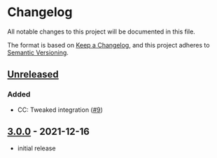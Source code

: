 # Changelog

All notable changes to this project will be documented in this file.

The format is based on [Keep a Changelog],
and this project adheres to [Semantic Versioning].

## [Unreleased]

### Added
- CC: Tweaked integration ([#9])

<!-- Links -->
[#9]: https://github.com/AlmostReliable/energymeter-forge/pull/9


## [3.0.0] - 2021-12-16
- initial release


<!-- Links -->
[keep a changelog]: https://keepachangelog.com/en/1.0.0/
[semantic versioning]: https://semver.org/spec/v2.0.0.html

<!-- Versions -->
[unreleased]: https://github.com/AlmostReliable/energymeter-forge/compare/v1.18-3.0.0...HEAD
[3.0.0]: https://github.com/AlmostReliable/energymeter-forge/releases/tag/v1.18-3.0.0